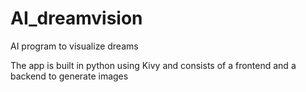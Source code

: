 # AI_dreamvision
AI program to visualize dreams

The app is built in python using Kivy and consists of a frontend and a backend to generate images 

